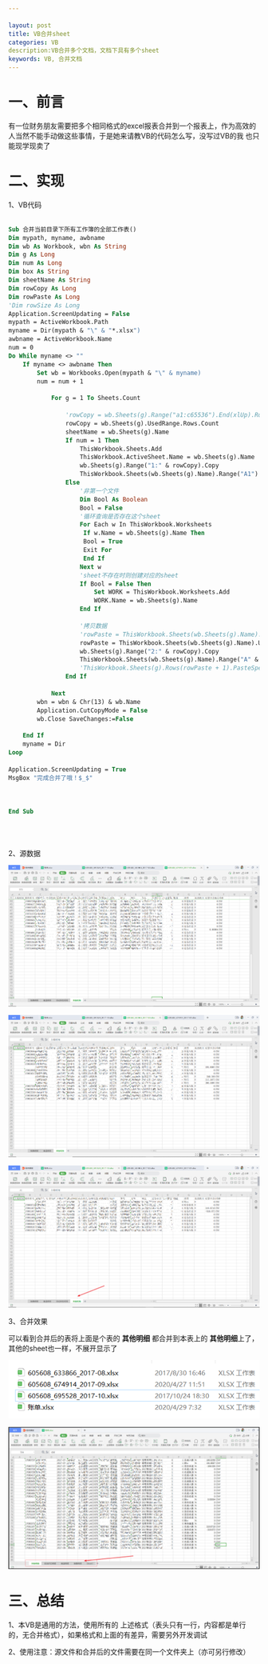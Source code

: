 ```yaml
---

layout: post
title: VB合并sheet
categories: VB
description:VB合并多个文档，文档下具有多个sheet
keywords: VB, 合并文档
---
```



# 一、前言

有一位财务朋友需要把多个相同格式的excel报表合并到一个报表上，作为高效的人当然不能手动做这些事情，于是她来请教VB的代码怎么写，没写过VB的我 也只能现学现卖了



# 二、实现

1、VB代码

```vb

Sub 合并当前目录下所有工作簿的全部工作表()
Dim mypath, myname, awbname
Dim wb As Workbook, wbn As String
Dim g As Long
Dim num As Long
Dim box As String
Dim sheetName As String
Dim rowCopy As Long
Dim rowPaste As Long
'Dim rowSize As Long
Application.ScreenUpdating = False
mypath = ActiveWorkbook.Path
myname = Dir(mypath & "\" & "*.xlsx")
awbname = ActiveWorkbook.Name
num = 0
Do While myname <> ""
    If myname <> awbname Then
        Set wb = Workbooks.Open(mypath & "\" & myname)
        num = num + 1
        
            For g = 1 To Sheets.Count
                
                'rowCopy = wb.Sheets(g).Range("a1:c65536").End(xlUp).Row
                rowCopy = wb.Sheets(g).UsedRange.Rows.Count
                sheetName = wb.Sheets(g).Name
                If num = 1 Then
                    ThisWorkbook.Sheets.Add
                    ThisWorkbook.ActiveSheet.Name = wb.Sheets(g).Name
                    wb.Sheets(g).Range("1:" & rowCopy).Copy
                    ThisWorkbook.Sheets(wb.Sheets(g).Name).Range("A1").PasteSpecial
                Else
                    '非第一个文件
                    Dim Bool As Boolean
                    Bool = False
                    '循环查询是否存在这个sheet
                    For Each w In ThisWorkbook.Worksheets
                     If w.Name = wb.Sheets(g).Name Then
                     Bool = True
                     Exit For
                     End If
                    Next w
                    'sheet不存在时则创建对应的sheet
                    If Bool = False Then
                        Set WORK = ThisWorkbook.Worksheets.Add
                        WORK.Name = wb.Sheets(g).Name
                    End If
                    
                    '拷贝数据
                    'rowPaste = ThisWorkbook.Sheets(wb.Sheets(g).Name).Range("a65536").End(xlUp).Row
                    rowPaste = ThisWorkbook.Sheets(wb.Sheets(g).Name).UsedRange.Rows.Count
                    wb.Sheets(g).Range("2:" & rowCopy).Copy
                    ThisWorkbook.Sheets(wb.Sheets(g).Name).Range("A" & rowPaste + 1).PasteSpecial
                    'ThisWorkbook.Sheets(g).Rows(rowPaste + 1).PasteSpecial
                End If
                
            Next
        wbn = wbn & Chr(13) & wb.Name
        Application.CutCopyMode = False
        wb.Close SaveChanges:=False
    
    End If
    myname = Dir
Loop

Application.ScreenUpdating = True
MsgBox "完成合并了哦！$_$"



End Sub





```



2、源数据

![image-20200913121716594](https://raw.githubusercontent.com/BrianCZY/BrianCZY.github.io/master/images/blog/vb/image-20200913121716594.png)

![image-20200913121611151](https://raw.githubusercontent.com/BrianCZY/BrianCZY.github.io/master/images/blog/vb/image-20200913121611151.png)



![image-20200913121529887](https://raw.githubusercontent.com/BrianCZY/BrianCZY.github.io/master/images/blog/vb/image-20200913121529887.png)



3、合并效果

可以看到合并后的表将上面是个表的 **其他明细** 都合并到本表上的 **其他明细**上了，其他的sheet也一样，不展开显示了

![image-20200913122409711](https://raw.githubusercontent.com/BrianCZY/BrianCZY.github.io/master/images/blog/vb/image-20200913122409711.png)

![image-20200913121342837](https://raw.githubusercontent.com/BrianCZY/BrianCZY.github.io/master/images/blog/vb/image-20200913121342837.png)



# 三、总结



1、本VB是通用的方法，使用所有的 上述格式（表头只有一行，内容都是单行的，无合并格式），如果格式和上面的有差异，需要另外开发调试

2、使用注意：源文件和合并后的文件需要在同一个文件夹上（亦可另行修改）







